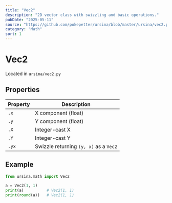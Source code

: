 ```yaml
---
title: "Vec2"
description: "2D vector class with swizzling and basic operations."
pubDate: "2025-05-11"
source: "https://github.com/pokepetter/ursina/blob/master/ursina/vec2.py"
category: "Math"
sort: 1
---
```


# Vec2

Located in `ursina/vec2.py`

## Properties

| Property | Description                               |
|----------|-------------------------------------------|
| `.x`     | X component (float)                       |
| `.y`     | Y component (float)                       |
| `.X`     | Integer-cast X                            |
| `.Y`     | Integer-cast Y                            |
| `.yx`    | Swizzle returning `(y, x)` as a `Vec2`    |

## Example

```python
from ursina.math import Vec2

a = Vec2(1, 1)
print(a)          # Vec2(1, 1)
print(round(a))   # Vec2(1, 1)
```